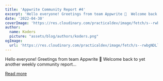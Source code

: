 ```yaml
---
title: 'Appwrite Community Report #4'
excerpt: 'Hello everyone! Greetings from team Appwrite 👋  Welcome back to yet another weekly community report...'
date: '2022-04-30'
coverImage: 'https://res.cloudinary.com/practicaldev/image/fetch/s--rwbgNDLl--/c_imagga_scale,f_auto,fl_progressive,h_420,q_auto,w_1000/https://dev-to-uploads.s3.amazonaws.com/uploads/articles/v6nsouoi9fwsc7eu5fra.png'
author:
  name: Koders
  picture: "assets/blog/authors/koders.png"
ogImage:
  url: 'https://res.cloudinary.com/practicaldev/image/fetch/s--rwbgNDLl--/c_imagga_scale,f_auto,fl_progressive,h_420,q_auto,w_1000/https://dev-to-uploads.s3.amazonaws.com/uploads/articles/v6nsouoi9fwsc7eu5fra.png'
---
```


Hello everyone! Greetings from team Appwrite 👋  Welcome back to yet another weekly community report...

[Read more](https://dev.to/appwrite/appwrite-community-report-4-5cg8)
